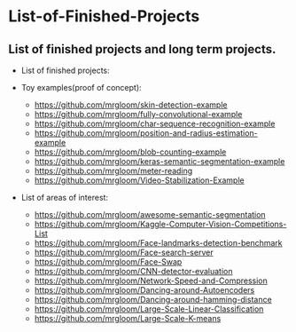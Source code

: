 # List-of-Finished-Projects

## List of finished projects and long term projects.

- List of finished projects:


- Toy examples(proof of concept):
  + https://github.com/mrgloom/skin-detection-example
  + https://github.com/mrgloom/fully-convolutional-example
  + https://github.com/mrgloom/char-sequence-recognition-example
  + https://github.com/mrgloom/position-and-radius-estimation-example
  + https://github.com/mrgloom/blob-counting-example
  + https://github.com/mrgloom/keras-semantic-segmentation-example
  + https://github.com/mrgloom/meter-reading
  + https://github.com/mrgloom/Video-Stabilization-Example

- List of areas of interest:
  + https://github.com/mrgloom/awesome-semantic-segmentation
  + https://github.com/mrgloom/Kaggle-Computer-Vision-Competitions-List
  + https://github.com/mrgloom/Face-landmarks-detection-benchmark
  + https://github.com/mrgloom/Face-search-server
  + https://github.com/mrgloom/Face-Swap
  + https://github.com/mrgloom/CNN-detector-evaluation
  + https://github.com/mrgloom/Network-Speed-and-Compression
  + https://github.com/mrgloom/Dancing-around-Autoencoders
  + https://github.com/mrgloom/Dancing-around-hamming-distance
  + https://github.com/mrgloom/Large-Scale-Linear-Classification
  + https://github.com/mrgloom/Large-Scale-K-means
